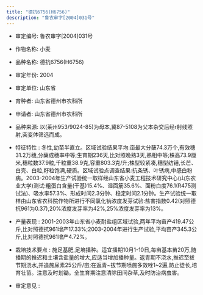 ```yaml
---
title: "德抗6756(H6756)"
description: "鲁农审字[2004]031号"
---
```

* 审定编号:  鲁农审字[2004]031号

*  作物名称:  小麦

*  品种名称:  德抗6756(H6756)

*  审定年份:  2004

*  审定单位:  山东省

* 育种者:  山东省德州市农科所

*  申请者:  山东省德州市农科所

*  品种来源:  以(莱州953/9024-85)为母本,冀87-5108为父本杂交后经r射线照射,突变体筛选而成。

*  特征特性 : 
冬性,幼苗半直立。区域试验结果平均:亩最大分蘖74.3万个,有效穗31.2万穗,分蘖成穗率中等;生育期236天,比对照晚熟3天,熟相中等;株高73.9厘米,穗粒数37.9粒,千粒重38.9克,容重803.3克/升;株型较紧凑,穗型纺锤,长芒、白壳、白粒,籽粒饱满,硬质。区域试验点调查结果:抗条锈、叶锈病,中感白粉病。2003-2004年生产试验统一取样经山东省小麦工程技术研究中心(山东农业大学)测试:粗蛋白含量(干基)15.4%、湿面筋35.6%、面粉白度76.1(R475测试法)、吸水率57.3%、形成时间2.3分钟、稳定时间2.1分钟。生产试验统一取样由山东省农科院作物所进行不同氯化钠浓度发芽试验:盐害指数0.42(对照德抗961为0.37),20%浓度发芽率为42%,25%浓度发芽率为13%。
 
*  产量表现 : 
2001-2003年山东省小麦耐盐组区域试验,两年平均亩产419.47公斤,比对照德抗961增产17.33%;2003-2004年进行生产试验,平均亩产345.3公斤,比对照德抗961增产4.72%。

*  栽培技术要点 : 
施足基肥,足墒播种。适宜播期10月1-10日,每亩基本苗20万,随播期的推迟和土壤含盐量的增大,应适当增加播种量。返青期不浇水,推迟至拔节期浇水,并追施尿素25公斤/亩;在返青~拔节期喷施多效唑1~2遍,防止徒长,培育壮苗。注意及时划锄。全生育期注意清除田间杂草,及时防治病虫害。

*  审定意见 : 

